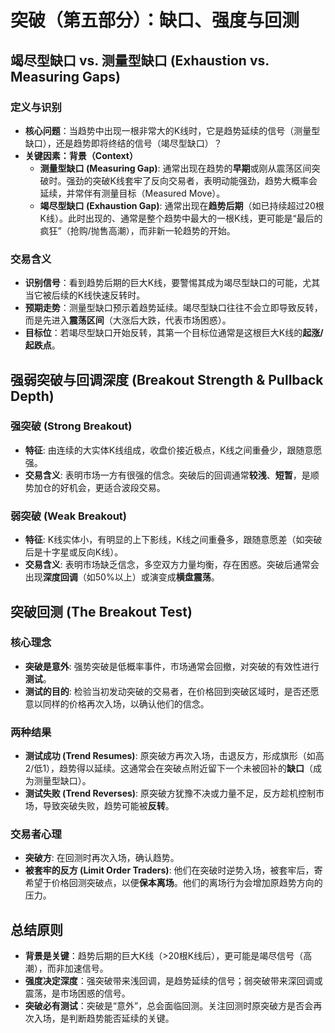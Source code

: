 # 突破（第五部分）：缺口、强度与回测 

## 竭尽型缺口 vs. 测量型缺口 (Exhaustion vs. Measuring Gaps)

### 定义与识别
-   **核心问题**：当趋势中出现一根非常大的K线时，它是趋势延续的信号（测量型缺口），还是趋势即将终结的信号（竭尽型缺口）？
-   **关键因素：背景（Context）**
    -   **测量型缺口 (Measuring Gap)**: 通常出现在趋势的**早期**或刚从震荡区间突破时。强劲的突破K线套牢了反向交易者，表明动能强劲，趋势大概率会延续，并常伴有测量目标（Measured Move）。
    -   **竭尽型缺口 (Exhaustion Gap)**: 通常出现在**趋势后期**（如已持续超过20根K线）。此时出现的、通常是整个趋势中最大的一根K线，更可能是“最后的疯狂”（抢购/抛售高潮），而非新一轮趋势的开始。

### 交易含义
-   **识别信号**：看到趋势后期的巨大K线，要警惕其成为竭尽型缺口的可能，尤其当它被后续的K线快速反转时。
-   **预期走势**：测量型缺口预示着趋势延续。竭尽型缺口往往不会立即导致反转，而是先进入**震荡区间**（大涨后大跌，代表市场困惑）。
-   **目标位**：若竭尽型缺口开始反转，其第一个目标位通常是这根巨大K线的**起涨/起跌点**。

## 强弱突破与回调深度 (Breakout Strength & Pullback Depth)

### 强突破 (Strong Breakout)
-   **特征**: 由连续的大实体K线组成，收盘价接近极点，K线之间重叠少，跟随意愿强。
-   **交易含义**: 表明市场一方有很强的信念。突破后的回调通常**较浅**、**短暂**，是顺势加仓的好机会，更适合波段交易。

### 弱突破 (Weak Breakout)
-   **特征**: K线实体小，有明显的上下影线，K线之间重叠多，跟随意愿差（如突破后是十字星或反向K线）。
-   **交易含义**: 表明市场缺乏信念，多空双方力量均衡，存在困惑。突破后通常会出现**深度回调**（如50%以上）或演变成**横盘震荡**。

## 突破回测 (The Breakout Test)

### 核心理念
-   **突破是意外**: 强势突破是低概率事件，市场通常会回撤，对突破的有效性进行**测试**。
-   **测试的目的**: 检验当初发动突破的交易者，在价格回到突破区域时，是否还愿意以同样的价格再次入场，以确认他们的信念。

### 两种结果
-   **测试成功 (Trend Resumes)**: 原突破方再次入场，击退反方，形成旗形（如高2/低1），趋势得以延续。这通常会在突破点附近留下一个未被回补的**缺口**（成为测量型缺口）。
-   **测试失败 (Trend Reverses)**: 原突破方犹豫不决或力量不足，反方趁机控制市场，导致突破失败，趋势可能被**反转**。

### 交易者心理
-   **突破方**: 在回测时再次入场，确认趋势。
-   **被套牢的反方 (Limit Order Traders)**: 他们在突破时逆势入场，被套牢后，寄希望于价格回测突破点，以便**保本离场**。他们的离场行为会增加原趋势方向的压力。

## 总结原则
-   **背景是关键**：趋势后期的巨大K线（>20根K线后），更可能是竭尽信号（高潮），而非加速信号。
-   **强度决定深度**：强突破带来浅回调，是趋势延续的信号；弱突破带来深回调或震荡，是市场困惑的信号。
-   **突破必有测试**：突破是“意外”，总会面临回测。关注回测时原突破方是否会再次入场，是判断趋势能否延续的关键。